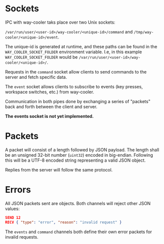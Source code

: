 # Sockets
IPC with way-cooler taks place over two Unix sockets:

`/var/run/user/<user-id>/way-cooler/<unique-id>/command` and `/tmp/way-cooler/<unique-id>/event`.

The unique-id is generated at runtime, and these paths can be found in the `WAY_COOLER_SOCKET_FOLDER` environment variable.
I.e, in this example `WAY_COOLER_SOCKET_FOLDER` would be `/var/run/user/<user-id>/way-cooler/<unique-id>/`.

Requests in the `command` socket allow clients to send commands to the server and fetch specific data.

The `event` socket allows clients to subscribe to events (key presses, workspace switches, etc.) from way-cooler.

Communication in both pipes done by exchanging a series of "packets" back and forth
between the client and server.

**The events socket is not yet implemented.**

# Packets
A packet will consist of a length followed by JSON payload.
The length shall be an unsigned 32-bit number (`uint32`) encoded in big-endian.
Following this will be a UTF-8 encoded string representing a valid JSON object.

Replies from the server will follow the same protocol.

# Errors
All JSON packets sent are objects. Both channels will reject other JSON values:
```json
SEND 12
RECV { "type": "error", "reason": "invalid request" }
```

The `events` and `command` channels both define their own error packets for invalid requests.
